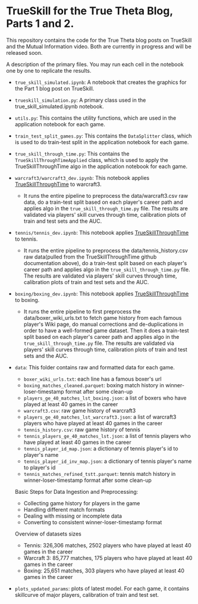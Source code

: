 # TrueSkill for the True Theta Blog, Parts 1 and 2.

This repository contains the code for the True Theta blog posts on TrueSkill and the Mutual Information video. Both are
currently in progress and will be released soon.

A description of the primary files. You may run each cell in the notebook one by one to replicate the results.

- `true_skill_simulated.ipynb`: A notebook that creates the graphics for the Part 1 blog post on TrueSkill. 
- `trueskill_simulation.py`: A primary class used in the true_skill_simulated.ipynb notebook.
- `utils.py`: This contains the utility functions, which are used in the application notebook for each game.
- `train_test_split_games.py`: This contains the `DataSplitter` class, which is used to do train-test split in the application notebook for each game.
- `true_skill_through_time.py`: This contains the `TrueSkillThroughTimeApplied` class, which is used to apply the TrueSkillThroughTime algo in the application notebook for each game.

- `warcraft3/warcraft3_dev.ipynb`: This notebook applies [TrueSkillThroughTime](https://github.com/glandfried/TrueSkillThroughTime.py) to warcraft3.
  - It runs the entire pipeline to preprocess the data/warcraft3.csv raw data, do a train-test split based on each player's career path and applies algo in the `true_skill_through_time.py` file. The results are validated via players' skill curves through time, calibration plots of train and test sets and the AUC.

- `tennis/tennis_dev.ipynb`: This notebook applies [TrueSkillThroughTime](https://github.com/glandfried/TrueSkillThroughTime.py) to tennis.
  - It runs the entire pipeline to preprocess the data/tennis_history.csv raw data(pulled from the TrueSkillThroughTime github documentation above), do a train-test split based on each player's career path and applies algo in the `true_skill_through_time.py` file. The results are validated via players' skill curves through time, calibration plots of train and test sets and the AUC.

- `boxing/boxing_dev.ipynb`: This notebook applies [TrueSkillThroughTime](https://github.com/glandfried/TrueSkillThroughTime.py) to boxing.
  - It runs the entire pipeline to first preprocess the data/boxer_wiki_urls.txt to fetch game history from each famous player's Wiki page, do manual corrections and de-duplications in order to have a well-formed game dataset. Then it does a train-test split based on each player's career path and applies algo in the `true_skill_through_time.py` file. The results are validated via players' skill curves through time, calibration plots of train and test sets and the AUC.

- `data`: This folder contains raw and formatted data for each game.
  - `boxer_wiki_urls.txt`: each line has a famous boxer's url
  - `boxing_matches_cleaned.parquet`: boxing match history in winner-loser-timestamp format after some clean-up
  - `players_ge_40_matches_lst_boxing.json`: a list of boxers who have played at least 40 games in the career
  - `warcraft3.csv`: raw game history of warcraft3
  - `players_ge_40_matches_lst_warcraft3.json`: a list of warcraft3 players who have played at least 40 games in the career
  - `tennis_history.csv`: raw game history of tennis
  - `tennis_players_ge_40_matches_lst.json`: a list of tennis players who have played at least 40 games in the career
  - `tennis_player_id_map.json`: a dictionary of tennis player's id to player's name
  - `tennis_player_id_inv_map.json`: a dictionary of tennis player's name to player's id
  - `tennis_matches_refined_tstt.parquet`: tennis match history in winner-loser-timestamp format after some clean-up

  Basic Steps for Data Ingestion and Preprocessing:
  - Collecting game history for players in the game
  - Handling different match formats
  - Dealing with missing or incomplete data
  - Converting to consistent winner-loser-timestamp format

  Overview of datasets sizes
  - Tennis: 326,306 matches, 2502 players who have played at least 40 games in the career
  - Warcraft 3: 85,777 matches, 175 players who have played at least 40 games in the career
  - Boxing: 25,651 matches, 303 players who have played at least 40 games in the career

- `plots_updated_params`: plots of latest model. For each game, it contains skillcurve of major players, calibration of train and test set. 
